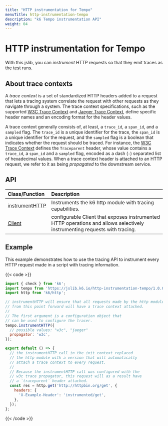 ```yaml
---
title: "HTTP instrumentation for Tempo"
menuTitle: http-instrumentation-tempo
description: "k6 Tempo instrumentation API"
weight: 04
---
```


# HTTP instrumentation for Tempo


With this jslib, you can _instrument_ HTTP requests so that they emit traces as the test runs.

## About trace contexts

A _trace context_ is a set of standardized HTTP headers added to a request that lets a tracing system correlate the request with other requests as they navigate through a system. The trace context specifications, such as the supported [W3C Trace Context](https://www.w3.org/TR/trace-context/) and [Jaeger Trace Context](https://www.jaegertracing.io/docs/1.21/client-libraries/#propagation-format), define specific header names and an encoding format for the header values.

A trace context generally consists of, at least, a `trace_id`, a `span_id`, and a `sampled` flag. The `trace_id` is a unique identifier for the trace, the `span_id` is a unique identifier for the request, and the `sampled` flag is a boolean that indicates whether the request should be traced. For instance, the [W3C Trace Context](https://www.w3.org/TR/trace-context/) defines the `Traceparent` header, whose value contains a `trace_id`, a `span_id` and a `sampled` flag, encoded as a dash (`-`) separated list of hexadecimal values. When a trace context header is attached to an HTTP request, we refer to it as being _propagated_ to the downstream service.

## API

| Class/Function                                                                                                   | Description                                                                                                               |
| :--------------------------------------------------------------------------------------------------------------- | :------------------------------------------------------------------------------------------------------------------------ |
| [instrumentHTTP](https://grafana.com/docs/k6/<K6_VERSION>/javascript-api/jslib/http-instrumentation-tempo/instrumenthttp) | Instruments the k6 http module with tracing capabilities.                                                                 |
| [Client](https://grafana.com/docs/k6/<K6_VERSION>/javascript-api/jslib/http-instrumentation-tempo/client)                 | configurable Client that exposes instrumented HTTP operations and allows selectively instrumenting requests with tracing. |

## Example

This example demonstrates how to use the tracing API to instrument every HTTP request made in a script with tracing information.

{{< code >}}

```javascript
import { check } from 'k6';
import tempo from 'https://jslib.k6.io/http-instrumentation-tempo/1.0.0/index.js';
import http from 'k6/http';

// instrumentHTTP will ensure that all requests made by the http module
// from this point forward will have a trace context attached.
//
// The first argument is a configuration object that
// can be used to configure the tracer.
tempo.instrumentHTTP({
  // possible values: "w3c", "jaeger"
  propagator: 'w3c',
});

export default () => {
  // the instrumentHTTP call in the init context replaced
  // the http module with a version that will automatically
  // attach a trace context to every request.
  //
  // Because the instrumentHTTP call was configured with the
  // w3c trace propagator, this request will as a result have
  // a `traceparent` header attached.
  const res = http.get('http://httpbin.org/get', {
    headers: {
      'X-Example-Header': 'instrumented/get',
    },
  });
};
```

{{< /code >}}
